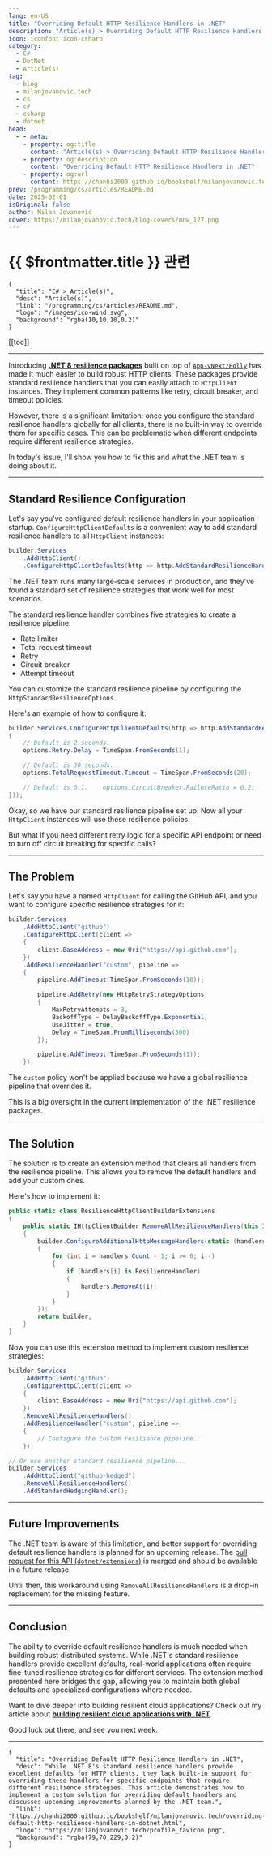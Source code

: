 ```yaml
---
lang: en-US
title: "Overriding Default HTTP Resilience Handlers in .NET"
description: "Article(s) > Overriding Default HTTP Resilience Handlers in .NET"
icon: iconfont icon-csharp
category:
  - C#
  - DotNet
  - Article(s)
tag:
  - blog
  - milanjovanovic.tech
  - cs
  - c#
  - csharp
  - dotnet
head:
  - - meta:
    - property: og:title
      content: "Article(s) > Overriding Default HTTP Resilience Handlers in .NET"
    - property: og:description
      content: "Overriding Default HTTP Resilience Handlers in .NET"
    - property: og:url
      content: https://chanhi2000.github.io/bookshelf/milanjovanovic.tech/overriding-default-http-resilience-handlers-in-dotnet.html
prev: /programming/cs/articles/README.md
date: 2025-02-01
isOriginal: false
author: Milan Jovanović
cover: https://milanjovanovic.tech/blog-covers/mnw_127.png
---
```


# {{ $frontmatter.title }} 관련

```component VPCard
{
  "title": "C# > Article(s)",
  "desc": "Article(s)",
  "link": "/programming/cs/articles/README.md",
  "logo": "/images/ico-wind.svg",
  "background": "rgba(10,10,10,0.2)"
}
```

[[toc]]

---

<SiteInfo
  name="Overriding Default HTTP Resilience Handlers in .NET"
  desc="While .NET 8's standard resilience handlers provide excellent defaults for HTTP clients, they lack built-in support for overriding these handlers for specific endpoints that require different resilience strategies. This article demonstrates how to implement a custom solution for overriding default handlers and discusses upcoming improvements planned by the .NET team."
  url="https://milanjovanovic.tech/blog/overriding-default-http-resilience-handlers-in-dotnet"
  logo="https://milanjovanovic.tech/profile_favicon.png"
  preview="https://milanjovanovic.tech/blog-covers/mnw_127.png"/>

Introducing [**.NET 8 resilience packages**](/milanjovanovic.tech/building-resilient-cloud-applications-with-dotnet.md) built on top of [<VPIcon icon="iconfont icon-github"/>`App-vNext/Polly`](https://github.com/App-vNext/Polly) has made it much easier to build robust HTTP clients. These packages provide standard resilience handlers that you can easily attach to `HttpClient` instances. They implement common patterns like retry, circuit breaker, and timeout policies.

However, there is a significant limitation: once you configure the standard resilience handlers globally for all clients, there is no built-in way to override them for specific cases. This can be problematic when different endpoints require different resilience strategies.

In today's issue, I'll show you how to fix this and what the .NET team is doing about it.

---

## Standard Resilience Configuration

Let's say you've configured default resilience handlers in your application startup. `ConfigureHttpClientDefaults` is a convenient way to add standard resilience handlers to all `HttpClient` instances:

```cs
builder.Services
    .AddHttpClient()
    .ConfigureHttpClientDefaults(http => http.AddStandardResilienceHandler());
```

The .NET team runs many large-scale services in production, and they've found a standard set of resilience strategies that work well for most scenarios.

The standard resilience handler combines five strategies to create a resilience pipeline:

- Rate limiter
- Total request timeout
- Retry
- Circuit breaker
- Attempt timeout

You can customize the standard resilience pipeline by configuring the `HttpStandardResilienceOptions`.

Here's an example of how to configure it:

```cs
builder.Services.ConfigureHttpClientDefaults(http => http.AddStandardResilienceHandler(options =>
{
    // Default is 2 seconds.
    options.Retry.Delay = TimeSpan.FromSeconds(1);

    // Default is 30 seconds.
    options.TotalRequestTimeout.Timeout = TimeSpan.FromSeconds(20);

    // Default is 0.1.    options.CircuitBreaker.FailureRatio = 0.2;
}));
```

Okay, so we have our standard resilience pipeline set up. Now all your `HttpClient` instances will use these resilience policies.

But what if you need different retry logic for a specific API endpoint or need to turn off circuit breaking for specific calls?

---

## The Problem

Let's say you have a named `HttpClient` for calling the GitHub API, and you want to configure specific resilience strategies for it:

```cs
builder.Services
    .AddHttpClient("github")
    .ConfigureHttpClient(client =>
    {
        client.BaseAddress = new Uri("https://api.github.com");
    })
    .AddResilienceHandler("custom", pipeline =>
    {
        pipeline.AddTimeout(TimeSpan.FromSeconds(10));

        pipeline.AddRetry(new HttpRetryStrategyOptions
        {
            MaxRetryAttempts = 3,
            BackoffType = DelayBackoffType.Exponential,
            UseJitter = true,
            Delay = TimeSpan.FromMilliseconds(500)
        });

        pipeline.AddTimeout(TimeSpan.FromSeconds(1));
    });
```

The `custom` policy won't be applied because we have a global resilience pipeline that overrides it.

This is a big oversight in the current implementation of the .NET resilience packages.

---

## The Solution

The solution is to create an extension method that clears all handlers from the resilience pipeline. This allows you to remove the default handlers and add your custom ones.

Here's how to implement it:

```cs
public static class ResilienceHttpClientBuilderExtensions
{
    public static IHttpClientBuilder RemoveAllResilienceHandlers(this IHttpClientBuilder builder)
    {
        builder.ConfigureAdditionalHttpMessageHandlers(static (handlers, _) =>
        {
            for (int i = handlers.Count - 1; i >= 0; i--)
            {
                if (handlers[i] is ResilienceHandler)
                {
                    handlers.RemoveAt(i);
                }
            }
        });
        return builder;
    }
}
```

Now you can use this extension method to implement custom resilience strategies:

```cs
builder.Services
    .AddHttpClient("github")
    .ConfigureHttpClient(client =>
    {
        client.BaseAddress = new Uri("https://api.github.com");
    })
    .RemoveAllResilienceHandlers()
    .AddResilienceHandler("custom", pipeline =>
    {
        // Configure the custom resilience pipeline...
    });

// Or use another standard resilience pipeline...
builder.Services
    .AddHttpClient("github-hedged")
    .RemoveAllResilienceHandlers()
    .AddStandardHedgingHandler();
```

---

## Future Improvements

The .NET team is aware of this limitation, and better support for overriding default resilience handlers is planned for an upcoming release. The [pull request for this API (<VPIcon icon="iconfont icon-github"/>`dotnet/extensions`)](https://github.com/dotnet/extensions/pull/5801) is merged and should be available in a future release.

Until then, this workaround using `RemoveAllResilienceHandlers` is a drop-in replacement for the missing feature.

---

## Conclusion

The ability to override default resilience handlers is much needed when building robust distributed systems. While .NET's standard resilience handlers provide excellent defaults, real-world applications often require fine-tuned resilience strategies for different services. The extension method presented here bridges this gap, allowing you to maintain both global defaults and specialized configurations where needed.

Want to dive deeper into building resilient cloud applications? Check out my article about [**building resilient cloud applications with .NET**](/milanjovanovic.tech/building-resilient-cloud-applications-with-dotnet.md).

Good luck out there, and see you next week.

---

<!-- TODO: add ARTICLE CARD -->
```component VPCard
{
  "title": "Overriding Default HTTP Resilience Handlers in .NET",
  "desc": "While .NET 8's standard resilience handlers provide excellent defaults for HTTP clients, they lack built-in support for overriding these handlers for specific endpoints that require different resilience strategies. This article demonstrates how to implement a custom solution for overriding default handlers and discusses upcoming improvements planned by the .NET team.",
  "link": "https://chanhi2000.github.io/bookshelf/milanjovanovic.tech/overriding-default-http-resilience-handlers-in-dotnet.html",
  "logo": "https://milanjovanovic.tech/profile_favicon.png",
  "background": "rgba(79,70,229,0.2)"
}
```
